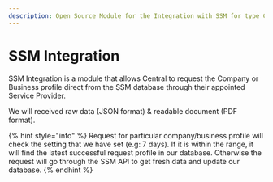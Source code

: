 ```yaml
---
description: Open Source Module for the Integration with SSM for type Company & Business
---
```


# SSM Integration

SSM Integration is a module that allows Central to request the Company or Business profile direct from the SSM database through their appointed Service Provider.

We will received raw data \(JSON format\) & readable document \(PDF format\).

{% hint style="info" %}
Request for particular company/business profile will check the setting that we have set \(e.g: 7 days\). If it is within the range, it will find the latest successful request profile in our database. Otherwise the request will go through the SSM API to get fresh data and update our database.
{% endhint %}

